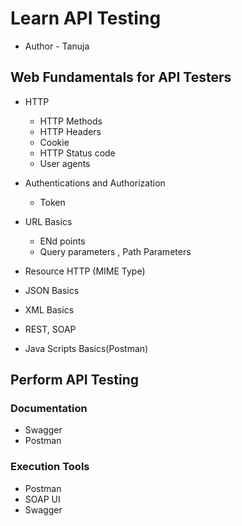 # Learn API Testing
- Author - Tanuja
## Web Fundamentals for API Testers
- HTTP
  - HTTP Methods
  - HTTP Headers
  - Cookie
  - HTTP Status code
  - User agents
- Authentications and Authorization
    - Token
- URL Basics 
  - ENd points
  - Query parameters , Path Parameters
- Resource HTTP (MIME Type)

- JSON Basics
- XML Basics
- REST, SOAP
- Java Scripts Basics(Postman)

## Perform API Testing

### Documentation
- Swagger
- Postman

### Execution Tools
- Postman
- SOAP UI
- Swagger